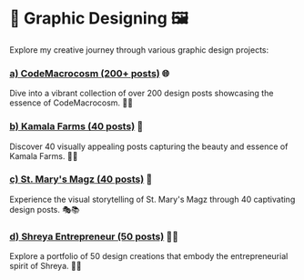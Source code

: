 # 🎨 Graphic Designing 🖼️

Explore my creative journey through various graphic design projects:

### [a) CodeMacrocosm (200+ posts)](https://www.instagram.com/codemacrocosm/) 🌐
Dive into a vibrant collection of over 200 design posts showcasing the essence of CodeMacrocosm. 🚀✨

### [b) Kamala Farms (40 posts)](https://www.instagram.com/kamalafarms/) 🌾
Discover 40 visually appealing posts capturing the beauty and essence of Kamala Farms. 📸🍃

### [c) St. Mary's Magz (40 posts)](https://www.instagram.com/emagz_stmarys/) 📖
Experience the visual storytelling of St. Mary's Magz through 40 captivating design posts. 🎭📚

### [d) Shreya Entrepreneur (50 posts)](https://drive.google.com/file/d/1EyfPf2rjzpQgn1CM4z82vSdLd76Ip5sn/view?usp=sharing) 💼🎥
Explore a portfolio of 50 design creations that embody the entrepreneurial spirit of Shreya. 🌟💡
